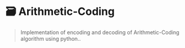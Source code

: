 # 🗃 Arithmetic-Coding
> Implementation of encoding and decoding of Arithmetic-Coding algorithm using python..
